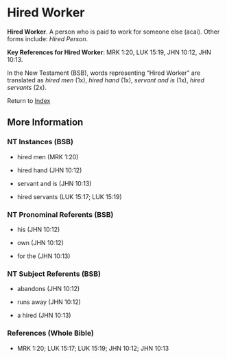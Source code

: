# Hired Worker
**Hired Worker**. 
A person who is paid to work for someone else (acai). 
Other forms include: 
*Hired Person*. 


**Key References for Hired Worker**: 
MRK 1:20, LUK 15:19, JHN 10:12, JHN 10:13. 




In the New Testament (BSB), words representing “Hired Worker” are translated as 
*hired men* (1x), *hired hand* (1x), *servant and is* (1x), *hired servants* (2x). 


Return to [Index](00-Index.md)

## More Information

### NT Instances (BSB)

* hired men (MRK 1:20)

* hired hand (JHN 10:12)

* servant and is (JHN 10:13)

* hired servants (LUK 15:17; LUK 15:19)



### NT Pronominal Referents (BSB)

* his (JHN 10:12)

* own (JHN 10:12)

* for the (JHN 10:13)



### NT Subject Referents (BSB)

* abandons (JHN 10:12)

* runs away (JHN 10:12)

* a hired (JHN 10:13)



### References (Whole Bible)

* MRK 1:20; LUK 15:17; LUK 15:19; JHN 10:12; JHN 10:13



